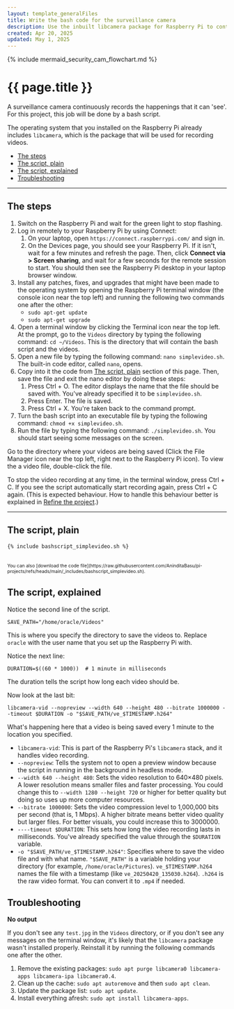 ```yaml
---
layout: template_generalFiles
title: Write the bash code for the surveillance camera
description: Use the inbuilt libcamera package for Raspberry Pi to continuously record the surroundings
created: Apr 20, 2025
updated: May 1, 2025
---
```


{% include mermaid_security_cam_flowchart.md %}

# {{ page.title }}

A surveillance camera continuously records the happenings that it can 'see'. For this project, this job will be done by a bash script.

The operating system that you installed on the Raspberry Pi already includes `libcamera`, which is the package that will be used for recording videos.

-  [The steps](#the-steps)
-  [The script, plain](#the-script-plain)
-  [The script, explained](#the-script-explained)
-  [Troubleshooting](#troubleshooting)

<hr/>

## The steps

1.  Switch on the Raspberry Pi and wait for the green light to stop flashing.
1.  Log in remotely to your Raspberry Pi by using Connect:
    1.  On your laptop, open `https://connect.raspberrypi.com/` and sign in.
	1.  On the Devices page, you should see your Raspberry Pi. If it isn't, wait for a few minutes and refresh the page.  Then, click **Connect via > Screen sharing**, and wait for a few seconds for the remote session to start. You should then see the Raspberry Pi desktop in your laptop browser window.
1.  Install any patches, fixes, and upgrades that might have been made to the operating system by opening the Raspberry Pi terminal window (the console icon near the top left) and running the following two commands one after the other:
    -  `sudo apt-get update`
	-  `sudo apt-get upgrade`
1.  Open a terminal window by clicking the Terminal icon near the top left. At the prompt, go to the `Videos` directory by typing the following command: `cd ~/Videos`. This is the directory that will contain the bash script and the videos.
1.  Open a new file by typing the following command: `nano simplevideo.sh`. The built-in code editor, called `nano`, opens. 
1.  Copy into it the code from [The script, plain](#the-script-plain) section of this page. Then, save the file and exit the nano editor by doing these steps:
    1.  Press Ctrl + O. The editor displays the name that the file should be saved with. You've already specified it to be `simplevideo.sh`.
	1.  Press Enter. The file is saved.
	1.  Press Ctrl + X. You're taken back to the command prompt.
1.  Turn the bash script into an executable file by typing the following command: `chmod +x simplevideo.sh`.
1.  Run the file by typing the following command: `./simplevideo.sh`. You should start seeing some messages on the screen.

Go to the directory where your videos are being saved (Click the File Manager icon near the top left, right next to the Raspberry Pi icon). To view the a video file, double-click the file.

To stop the video recording at any time, in the terminal window, press Ctrl + C. If you see the script automatically start recording again, press Ctrl + C again. (This is expected behaviour. How to handle this behaviour better is explained in [Refine the project](security_camera_refine.md).)

<hr/>

## The script, plain

```
{% include bashscript_simplevideo.sh %}
```

<br/>
<span style="font-size:75%;">You can also [download the code file](https://raw.githubusercontent.com/AninditaBasu/pi-projects/refs/heads/main/_includes/bashscript_simplevideo.sh).</span>

## The script, explained

Notice the second line of the script.

```
SAVE_PATH="/home/oracle/Videos"
```

This is where you specify the directory to save the videos to. Replace `oracle` with the user name that you set up the Raspberry Pi with.

Notice the next line:

```
DURATION=$((60 * 1000))  # 1 minute in milliseconds
```

The duration tells the script how long each video should be.

Now look at the last bit:

```
libcamera-vid --nopreview --width 640 --height 480 --bitrate 1000000 --timeout $DURATION -o "$SAVE_PATH/ve_$TIMESTAMP.h264"
```

What's happening here that a video is being saved every 1 minute to the location you specified.

-  `libcamera-vid`: This is part of the Raspberry Pi's `libcamera` stack, and it handles video recording.
-  `--nopreview`: Tells the system not to open a preview window because the script in running in the background in headless mode.
-  `--width 640 --height 480`: Sets the video resolution to 640×480 pixels. A lower resolution means smaller files and faster processing. You could change this to `--width 1280 --height 720` or higher for better quality but doing so uses up more computer resources.
-  `--bitrate 1000000`: Sets the video compression level to 1,000,000 bits per second (that is, 1 Mbps). A higher bitrate means better video quality but larger files. For better visuals, you could increase this to 3000000.
-  `----timeout $DURATION`: This sets how long the video recording lasts in milliseconds. You've already specified the value through the `$DURATION` variable.
-  `-o "$SAVE_PATH/ve_$TIMESTAMP.h264"`: Specifies where to save the video file and with what name. `"$SAVE_PATH"` is a variable holding your directory (for example, `/home/oracle/Pictures`). `ve_$TIMESTAMP.h264` names the file with a timestamp (like `ve_20250420_135030.h264`). `.h264` is the raw video format. You can convert it to `.mp4` if needed.

## Troubleshooting

**No output**

If you don't see any `test.jpg` in the `Videos` directory, or if you don't see any messages on the terminal window, it's likely that the `libcamera` package wasn't installed properly. Reinstall it by running the following commands one after the other.

1.  Remove the existing packages: `sudo apt purge libcamera0 libcamera-apps libcamera-ipa libcamera0.4`.
2.  Clean up the cache: `sudo apt autoremove` and then `sudo apt clean`.
3.  Update the package list: `sudo apt update`.
4.  Install everything afresh: `sudo apt install libcamera-apps`.
